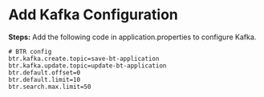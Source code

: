 # Add Kafka Configuration

**Steps:** Add the following code in application.properties to configure Kafka.

```properties
# BTR config
btr.kafka.create.topic=save-bt-application
btr.kafka.update.topic=update-bt-application
btr.default.offset=0
btr.default.limit=10
btr.search.max.limit=50
```

